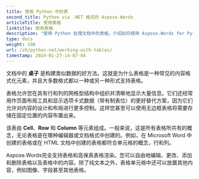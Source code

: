 ```yaml
---
title: 使用 Python 中的表
second_title: Python via .NET 格式的 Aspose.Words
articleTitle: 使用表格
linktitle: 使用表格
description: "使用 Python 处理文档中的表格。介绍如何使用 Aspose.Words for Python 中的表和表节点概念。"
type: docs
weight: 190
url: /zh/python-net/working-with-tables/
timestamp: 2024-01-27-14-07-04
---
```


文档中的 **桌子** 是构建类似数据的好方法。这就是为什么表格是一种常见的内容格式化元素，并且大多数格式都以一种或另一种形式支持表格。

表格允许您在具有行和列的网格型结构中组织并清晰地显示大量信息。它们还经常用作页面布局工具和显示选项卡式数据（带有制表位）的更好替代方案，因为它们允许对内容的设计和布局进行更多控制。这样您甚至可以使用无边框表格将需要存储在固定位置的内容布置出来。

该表由 **Cell**、**Row** 和 **Column** 等元素组成。一般来说，这是所有表格所共有的概念，无论表格是在哪种编辑器或文档格式中创建的。例如，在 Microsoft Word 中创建的表格或在 HTML 文档中创建的表格都符合单元格的概念，行和列。

Aspose.Words完全支持表格和高保真表格渲染。您可以自由地编辑、更改、添加和删除表格以及表格中的内容。除了纯文本之外，表格单元格中还可以放置其他内容，例如图像、字段甚至其他表格。
